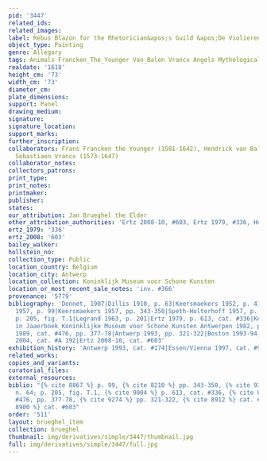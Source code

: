 ```yaml
---
pid: '3447'
related_ids: 
related_images: 
label: Rebus Blazon for the Rhetorician&apos;s Guild &apos;De Violieren&apos;
object_type: Painting
genre: Allegory
tags: Animals Francken_The_Younger Van_Balen Vrancx Angels Mythological Flowers
realdate: '1618'
height_cm: '73'
width_cm: '73'
diameter_cm: 
plate_dimensions: 
support: Panel
drawing_medium: 
signature: 
signature_location: 
support_marks: 
further_inscription: 
collaborators: Frans Francken the Younger (1581-1642), Hendrick van Balen (1575-1632),
  Sebastiaen Vrancx (1573-1647)
collaborator_notes: 
collectors_patrons: 
print_type: 
print_notes: 
printmaker: 
publisher: 
states: 
our_attribution: Jan Brueghel the Elder
other_attribution_authorities: 'Ertz 2008-10, #603, Ertz 1979, #336, Honig database'
ertz_1979: '336'
ertz_2008: '603'
bailey_walker: 
hollstein_no: 
collection_type: Public
location_country: Belgium
location_city: Antwerp
location_collection: Koninklijk Museum voor Schone Kunsten
location_or_most_recent_sale_notes: 'inv. #366'
provenance: '5779'
bibliography: 'Donnet, 1907|Dillis 1910, p. 63|Keersmaekers 1952, p. 41 ff.|Winner
  1957, p. 99|Keersmaekers 1957, pp. 343-350|Speth-Holterhoff 1957, p. 48, n. 64;
  p. 205, fig. T.1|Legrand 1963, p. 201|Ertz 1979, p. 613, cat. #336|Keersmaekers,
  in Jaaerboek Koninklijke Museum voor Schone Kunsten Antwerpen 1982, p 165-186|Härting
  1989, cat. #476, pp. 377-78|Antwerp 1993, pp. 321-322|Boston 1993-94, p. 57|Werche
  2004, cat. #A 192|Ertz 2008-10, cat. #603'
exhibition_history: 'Antwerp 1993, cat. #174|Essen/Vienna 1997, cat. #95'
related_works: 
copies_and_variants: 
curatorial_files: 
external_resources: 
biblio: "{% cite 8867 %} p. 99, {% cite 8210 %} pp. 343-350, {% cite 9310 %} p. 48,
  n. 64; p. 205, fig. T.1, {% cite 9004 %} p. 613, cat. #336, {% cite 8970 %} cat.
  #476, pp. 377-78, {% cite 9274 %} pp. 321-322, {% cite 8912 %} cat. #A 192, {% cite
  8900 %} cat. #603"
order: '511'
layout: brueghel_item
collection: brueghel
thumbnail: img/derivatives/simple/3447/thumbnail.jpg
full: img/derivatives/simple/3447/full.jpg
---
```

